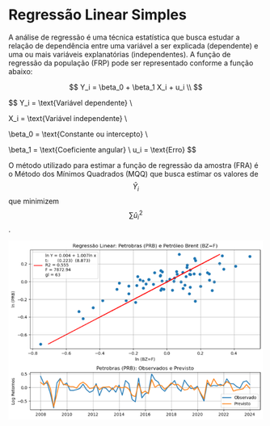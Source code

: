 # Regressão Linear Simples

A análise de regressão é uma técnica estatística que busca estudar a relação de dependência entre uma variável a ser explicada (dependente) e uma ou mais variáveis explanatórias (independentes). A função de regressão da população (FRP) pode ser representado conforme a função abaixo: 

$$
Y_i = \beta_0 + \beta_1 X_i + u_i \\
$$

$$
Y_i = \text{Variável dependente} \\

X_i = \text{Variável independente} \\

\beta_0 = \text{Constante ou intercepto} \\

\beta_1 = \text{Coeficiente angular} \\
u_i = \text{Erro}
$$

O método utilizado para estimar a função de regressão da amostra (FRA) é o Método dos Mínimos Quadrados (MQQ) que busca estimar os valores de $$\hat{Y}_i$$ que minimizem $$\sum_{} \hat{u}_i^2$$. 

![Modelo de Regressao](https://github.com/emanuelprd/Regressao-Linear/blob/main/Modelo_Regressao)
